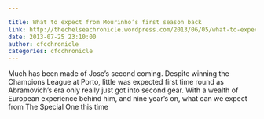 ```yaml
---

title: What to expect from Mourinho’s first season back
link: http://thechelseachronicle.wordpress.com/2013/06/05/what-to-expect-from-mourinhos-first-season-back/
date: 2013-07-25 23:10:00
author: cfcchronicle
categories: cfcchronicle
---
```


Much has been made of Jose’s second coming. Despite winning the Champions League at Porto, little was expected first time round as Abramovich’s era only really just got into second gear. With a wealth of European experience behind him, and nine year’s on, what can we expect from The Special One this time 
